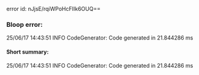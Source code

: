 error id: nJjsE/rqiWPoHcFIIk6OUQ==
### Bloop error:

25/06/17 14:43:51 INFO CodeGenerator: Code generated in 21.844286 ms
#### Short summary: 

25/06/17 14:43:51 INFO CodeGenerator: Code generated in 21.844286 ms